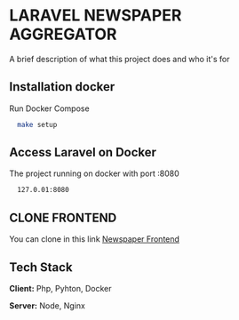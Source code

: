 
# LARAVEL NEWSPAPER AGGREGATOR

A brief description of what this project does and who it's for


## Installation docker

Run Docker Compose

```bash
  make setup
```
## Access Laravel on Docker

The project running on docker with port :8080

```bash
  127.0.01:8080
```


## CLONE FRONTEND

You can clone in this link [Newspaper Frontend](https://github.com/alexakbar/newspaper-frontend)
## Tech Stack

**Client:** Php, Pyhton, Docker

**Server:** Node, Nginx

